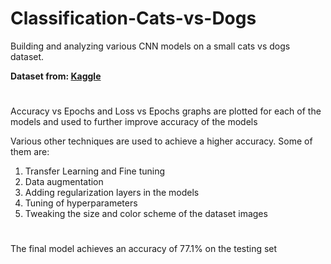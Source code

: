 # Classification-Cats-vs-Dogs
Building and analyzing various CNN models on a small cats vs dogs dataset.

<b>Dataset from: [Kaggle](https://www.kaggle.com/prashanthsheri/sheri-cat-dog-clasification)</b>

#
Accuracy vs Epochs and Loss vs Epochs graphs are plotted for each of the models and used to further improve accuracy of the models


Various other techniques are used to achieve a higher accuracy. Some of them are:
1) Transfer Learning and Fine tuning
2) Data augmentation
3) Adding regularization layers in the models
4) Tuning of hyperparameters
5) Tweaking the size and color scheme of the dataset images

#
The final model achieves an accuracy of 77.1% on the testing set
